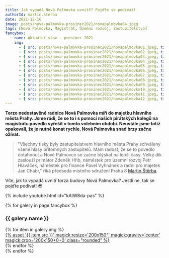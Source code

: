 ```yaml
---
title: Jak vypadá Nová Palmovka uvnitř? Pojďte se podívat!
authorId: martin.sterba
date: 2021-12-16
image: posts/nova-palmovka-prosinec2021/novapalmovka04.jpeg
tags: [Nová Palmovka, Magistrát, Územní rozvoj, Zastupitelstvo]
fancybox:
  - name: Aktuální stav - prosinec 2021
    img:
      - { src: posts/nova-palmovka-prosinec2021/novapalmovka01.jpeg, title: Aktuální stav Nové Palmovky }
      - { src: posts/nova-palmovka-prosinec2021/novapalmovka02.jpeg, title: Aktuální stav Nové Palmovky }
      - { src: posts/nova-palmovka-prosinec2021/novapalmovka03.jpeg, title: Aktuální stav Nové Palmovky }
      - { src: posts/nova-palmovka-prosinec2021/novapalmovka04.jpeg, title: Aktuální stav Nové Palmovky }
      - { src: posts/nova-palmovka-prosinec2021/novapalmovka05.jpeg, title: Aktuální stav Nové Palmovky }
      - { src: posts/nova-palmovka-prosinec2021/novapalmovka06.jpeg, title: Aktuální stav Nové Palmovky }
      - { src: posts/nova-palmovka-prosinec2021/novapalmovka07.jpeg, title: Aktuální stav Nové Palmovky }
      - { src: posts/nova-palmovka-prosinec2021/novapalmovka08.jpeg, title: Aktuální stav Nové Palmovky }      
      - { src: posts/nova-palmovka-prosinec2021/novapalmovka09.jpeg, title: Aktuální stav Nové Palmovky }
      - { src: posts/nova-palmovka-prosinec2021/novapalmovka10.jpeg, title: Aktuální stav Nové Palmovky }
      - { src: posts/nova-palmovka-prosinec2021/novapalmovka11.jpeg, title: Aktuální stav Nové Palmovky }
      - { src: posts/nova-palmovka-prosinec2021/novapalmovka12.jpeg, title: Aktuální stav Nové Palmovky }
---
```


**Torzo nedostavěné radnice Nová Palmovka míří do majetku hlavního města Prahy. Jsme rádi, že se to i s pomocí našich pirátských kolegů na magistrátu povedlo vyřešit v tomto volebním období. Neustále jsme totiž opakovali, že je nutné konat rychle. Nová Palmovka snad brzy začne ožívat.**

>"Všechny tisky byly zastupitelstvem hlavního města Prahy schváleny všemi hlasy přítomných zastupitelů. Mám radost, že se to povedlo dotáhnout a Nové Palmovce se začne blýskat na lepší časy. Velký dík zaslouží primátor Zdeněk Hřib, náměstek pro územní rozvoj Petr Hlaváček, náměstek pro finance Pavel Vyhnánek a radní pro majetek Jan Chabr," říká předseda místního sdružení Praha 8 [Martin Štěrba](https://praha8.pirati.cz/lide/martin-sterba.html).

Víte, jak to vypadá uvnitř torza budovy Nová Palmovka? Jestli ne, tak se pojďte podívat! 😎

{% include youtube.html id="kAtW8da-pas" %}

{% for galery in page.fancybox %}
<div class="mt-4">
  <h3>{{ galery.name }}</h3>
  <div class="grid grid-cols-4 gap-4">
  {% for item in galery.img %}
    <div class="">
      <a data-fancybox="gallery" href="{% asset '{{ item.src }}' @path %}" data-caption="{{ item.title }}">{% asset '{{ item.src }}' magick:resize='200x150^' magick:gravity='center' magick:crop='200x150+0+0' class="rounded" %}</a>
    </div>
  {% endfor %}
  </div>
</div>
{% endfor %}
 
